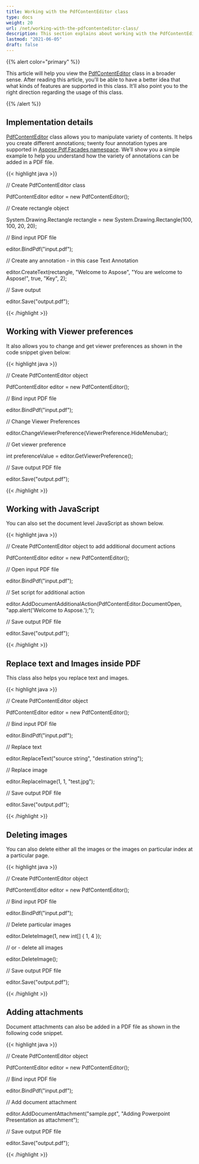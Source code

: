 ```yaml
---
title: Working with the PdfContentEditor class
type: docs
weight: 20
url: /net/working-with-the-pdfcontenteditor-class/
description: This section explains about working with the PdfContentEditor class.
lastmod: "2021-06-05"
draft: false
---
```


{{% alert color="primary" %}}

This article will help you view the [PdfContentEditor](http://www.aspose.com/api/net/pdf/aspose.pdf.facades/PdfContentEditor) class in a broader sense. After reading this article, you’ll be able to have a better idea that what kinds of features are supported in this class. It’ll also point you to the right direction regarding the usage of this class.

{{% /alert %}}

## Implementation details

[PdfContentEditor](http://www.aspose.com/api/net/pdf/aspose.pdf.facades/PdfContentEditor) class allows you to manipulate variety of contents. It helps you create different annotations; twenty four annotation types are supported in [Aspose.Pdf.Facades namespace](https://apireference.aspose.com/pdf/net/aspose.pdf.facades). We’ll show you a simple example to help you understand how the variety of annotations can be added in a PDF file.



{{< highlight java >}}

 // Create PdfContentEditor class

PdfContentEditor editor = new PdfContentEditor();

// Create rectangle object

System.Drawing.Rectangle rectangle = new System.Drawing.Rectangle(100, 100, 20, 20);

// Bind input PDF file

editor.BindPdf("input.pdf");

// Create any annotation - in this case Text Annotation

editor.CreateText(rectangle, "Welcome to Aspose", "You are welcome to Aspose!", true, "Key", 2);

// Save output

editor.Save("output.pdf");



{{< /highlight >}}

## Working with Viewer preferences

It also allows you to change and get viewer preferences as shown in the code snippet given below:



{{< highlight java >}}

 // Create PdfContentEditor object

PdfContentEditor editor = new PdfContentEditor();

// Bind input PDF file

editor.BindPdf("input.pdf");

// Change Viewer Preferences

editor.ChangeViewerPreference(ViewerPreference.HideMenubar);

// Get viewer preference

int preferenceValue = editor.GetViewerPreference();

// Save output PDF file

editor.Save("output.pdf");



{{< /highlight >}}

## Working with JavaScript

You can also set the document level JavaScript as shown below.



{{< highlight java >}}

 // Create PdfContentEditor object to add additional document actions

PdfContentEditor editor = new PdfContentEditor();

// Open input PDF file

editor.BindPdf("input.pdf");

// Set script for additional action

editor.AddDocumentAdditionalAction(PdfContentEditor.DocumentOpen, "app.alert('Welcome to Aspose.');");

// Save output PDF file

editor.Save("output.pdf");



{{< /highlight >}}

## Replace text and Images inside PDF

This class also helps you replace text and images.



{{< highlight java >}}

 // Create PdfContentEditor object

PdfContentEditor editor = new PdfContentEditor();

// Bind input PDF file

editor.BindPdf("input.pdf");

// Replace text

editor.ReplaceText("source string", "destination string");

// Replace image

editor.ReplaceImage(1, 1, "test.jpg");

// Save output PDF file

editor.Save("output.pdf");



{{< /highlight >}}

## Deleting images

You can also delete either all the images or the images on particular index at a particular page.



{{< highlight java >}}

 // Create PdfContentEditor object

PdfContentEditor editor = new PdfContentEditor();

// Bind input PDF file

editor.BindPdf("input.pdf");

// Delete particular images

editor.DeleteImage(1, new int[] { 1, 4 });

// or - delete all images

editor.DeleteImage();

// Save output PDF file

editor.Save("output.pdf");



{{< /highlight >}}

## Adding attachments

Document attachments can also be added in a PDF file as shown in the following code snippet.



{{< highlight java >}}

 // Create PdfContentEditor object

PdfContentEditor editor = new PdfContentEditor();

// Bind input PDF file

editor.BindPdf("input.pdf");

// Add document attachment

editor.AddDocumentAttachment("sample.ppt", "Adding Powerpoint Presentation as attachment");

// Save output PDF file

editor.Save("output.pdf");



{{< /highlight >}}
